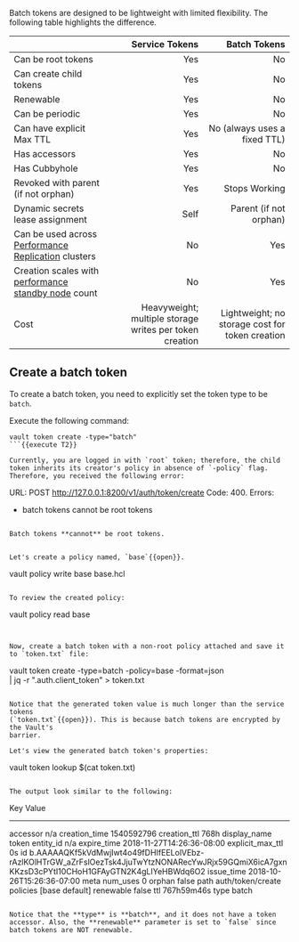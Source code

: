 Batch tokens are designed to be lightweight with limited flexibility. The
following table highlights the difference.

|                                                                                                                           |                                          Service Tokens |                                    Batch Tokens |
| ------------------------------------------------------------------------------------------------------------------------- | ------------------------------------------------------: | ----------------------------------------------: |
| Can be root tokens                                                                                                        |                                                     Yes |                                              No |
| Can create child tokens                                                                                                   |                                                     Yes |                                              No |
| Renewable                                                                                                                 |                                                     Yes |                                              No |
| Can be periodic                                                                                                           |                                                     Yes |                                              No |
| Can have explicit Max TTL                                                                                                 |                                                     Yes |                    No (always uses a fixed TTL) |
| Has accessors                                                                                                             |                                                     Yes |                                              No |
| Has Cubbyhole                                                                                                             |                                                     Yes |                                              No |
| Revoked with parent (if not orphan)                                                                                       |                                                     Yes |                                   Stops Working |
| Dynamic secrets lease assignment                                                                                          |                                                    Self |                          Parent (if not orphan) |
| Can be used across [Performance Replication](https://www.vaultproject.io/docs/enterprise/replication/index.html) clusters |                                                      No |                                             Yes |
| Creation scales with [performance standby node](/vault/operations/performance-standbys.html) count                        |                                                      No |                                             Yes |
| Cost                                                                                                                      | Heavyweight; multiple storage writes per token creation | Lightweight; no storage cost for token creation |


## Create a batch token

To create a batch token, you need to explicitly set the token type to be `batch`.

Execute the following command:

```
vault token create -type="batch"
```{{execute T2}}

Currently, you are logged in with `root` token; therefore, the child token inherits its creator's policy in absence of `-policy` flag. Therefore, you received the following error:

```
URL: POST http://127.0.0.1:8200/v1/auth/token/create
Code: 400. Errors:

* batch tokens cannot be root tokens
```

Batch tokens **cannot** be root tokens.


Let's create a policy named, `base`{{open}}.

```
vault policy write base base.hcl
```{{execute T2}}

To review the created policy:

```
vault policy read base
```{{execute T2}}


Now, create a batch token with a non-root policy attached and save it to `token.txt` file:

```
vault token create -type=batch -policy=base -format=json \
      | jq -r ".auth.client_token" > token.txt
```{{execute T2}}

Notice that the generated token value is much longer than the service tokens
(`token.txt`{{open}}). This is because batch tokens are encrypted by the Vault's
barrier.

Let's view the generated batch token's properties:

```
vault token lookup $(cat token.txt)
```{{execute T2}}

The output look similar to the following:

```
Key                 Value
---                 -----
accessor            n/a
creation_time       1540592796
creation_ttl        768h
display_name        token
entity_id           n/a
expire_time         2018-11-27T14:26:36-08:00
explicit_max_ttl    0s
id                  b.AAAAAQKf5kVdMwjIwt4o49fDHIfEELolVEbz-rAzlKOlHTrGW_aZrFslOezTsk4JjuTwYtzNONARecYwJRjx59GQmiX6icA7gxnKKzsD3cPYtI10CHoH1GFAyGTN2K4gLIYeHBWdq6O2
issue_time          2018-10-26T15:26:36-07:00
meta                <nil>
num_uses            0
orphan              false
path                auth/token/create
policies            [base default]
renewable           false
ttl                 767h59m46s
type                batch
```

Notice that the **type** is **batch**, and it does not have a token accessor. Also, the **renewable** parameter is set to `false` since batch tokens are NOT renewable.
